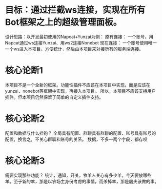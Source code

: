 # 目标：通过拦截ws连接，实现在所有Bot框架之上的超级管理面板。

设计思路：以开发最初使用的Napcat+Yunzai为例：
原有连接：
一个账号，用Napcat通过ws连接Yunzai、用ws2连接Nonebot
现在连接：
一个账号使用唯一一个ws进入本项目，方便统计，然后由本项目来对接所有的服务端连接。


# 核心论断1
本项目不是一个全新的框架。功能性插件不应该在本项目中实现，而是应该在yunzai、nonebot等框架中实现，再接入本项目。
所以，本项目不应该支持用户插件。但本项目仍然保留了简单的自定义插件支持。

# 核心论断2
配置和数据与什么挂钩？
全局具有配置、群聊具有群聊的配置、账号具有账号的配置，换言之，不关心群聊和账号的关系。
数据，不多一两个字段，都存呗

# 核心论断3
需要实现那些功能？
统计，通知，开关。牧羊人关心有多少羊，今天要放哪些羊。至于新的羊，那是以农场主身份考虑的事情。而杀掉羊，那是屠夫该做的事。